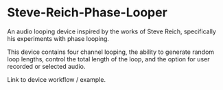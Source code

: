 # Steve-Reich-Phase-Looper
An audio looping device inspired by the works of Steve Reich, specifically his experiments with phase looping.

This device contains four channel looping, the ability to generate random loop lengths, control the total length of the loop, and the option for user recorded or selected audio.

Link to device workflow / example.
